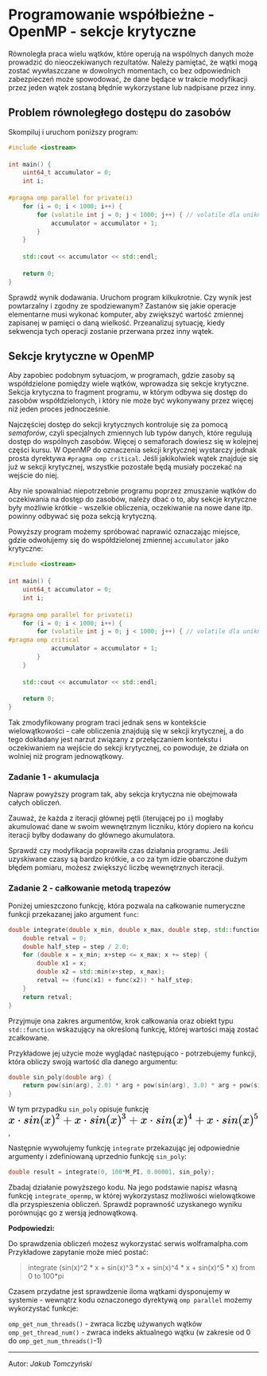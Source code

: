 # Programowanie współbieżne - OpenMP - sekcje krytyczne

Równoległa praca wielu wątków, które operują na wspólnych danych może prowadzić do nieoczekiwanych rezultatów. Należy pamiętać, że wątki mogą zostać wywłaszczane w dowolnych momentach, co bez odpowiednich zabezpieczeń może spowodować, że dane będące w trakcie modyfikacji przez jeden wątek zostaną błędnie wykorzystane lub nadpisane przez inny.

## Problem równoległego dostępu do zasobów

Skompiluj i uruchom poniższy program:

```cpp
#include <iostream>

int main() {
    uint64_t accumulator = 0;
    int i;

#pragma omp parallel for private(i)
    for (i = 0; i < 1000; i++) {
        for (volatile int j = 0; j < 1000; j++) { // volatile dla uniknięcia optymalizacji
            accumulator = accumulator + 1;
        }
    }

    std::cout << accumulator << std::endl;

    return 0;
}
```

Sprawdź wynik dodawania. Uruchom program kilkukrotnie. Czy wynik jest powtarzalny i zgodny ze spodziewanym? Zastanów się jakie operacje elementarne musi wykonać komputer, aby zwiększyć wartość zmiennej zapisanej w pamięci o daną wielkość. Przeanalizuj sytuację, kiedy sekwencja tych operacji zostanie przerwana przez inny wątek.

## Sekcje krytyczne w OpenMP

Aby zapobiec podobnym sytuacjom, w programach, gdzie zasoby są współdzielone pomiędzy wiele wątków, wprowadza się sekcje krytyczne. Sekcja krytyczna to fragment programu, w którym odbywa się dostęp do zasobów współdzielonych, i który nie może być wykonywany przez więcej niż jeden proces jednocześnie.

Najczęściej dostęp do sekcji krytycznych kontroluje się za pomocą *semaforów*, czyli specjalnych zmiennych lub typów danych, które regulują dostęp do wspólnych zasobów. Więcej o semaforach dowiesz się w kolejnej części kursu. W OpenMP do oznaczenia sekcji krytycznej wystarczy jednak prosta dyrektywa `#pragma omp critical`. Jeśli jakikolwiek wątek znajduje się już w sekcji krytycznej, wszystkie pozostałe będą musiały poczekać na wejście do niej.

Aby nie spowalniać niepotrzebnie programu poprzez zmuszanie wątków do oczekiwania na dostęp do zasobów, należy dbać o to, aby sekcje krytyczne były możliwie krótkie - wszelkie obliczenia, oczekiwanie na nowe dane itp. powinny odbywać się poza sekcją krytyczną.

Powyższy program możemy spróbować naprawić oznaczając miejsce, gdzie odwołujemy się do współdzielonej zmiennej `accumulator` jako krytyczne:

```cpp
#include <iostream>

int main() {
    uint64_t accumulator = 0;
    int i;

#pragma omp parallel for private(i)
    for (i = 0; i < 1000; i++) {
        for (volatile int j = 0; j < 1000; j++) { // volatile dla uniknięcia optymalizacji
#pragma omp critical
            accumulator = accumulator + 1;
        }
    }

    std::cout << accumulator << std::endl;

    return 0;
}
```

Tak zmodyfikowany program traci jednak sens w kontekście wielowątkowości - całe obliczenia znajdują się w sekcji krytycznej, a do tego dokładany jest narzut związany z przełączaniem kontekstu i oczekiwaniem na wejście do sekcji krytycznej, co powoduje, że działa on wolniej niż program jednowątkowy.

### Zadanie 1 - akumulacja

Napraw powyższy program tak, aby sekcja krytyczna nie obejmowała całych obliczeń.

Zauważ, że każda z iteracji głównej pętli (iterującej po `i`) mogłaby akumulować dane w swoim wewnętrznym liczniku, który dopiero na końcu iteracji byłby dodawany do głównego akumulatora.

Sprawdź czy modyfikacja poprawiła czas działania programu. Jeśli uzyskiwane czasy są bardzo krótkie, a co za tym idzie obarczone dużym błędem pomiaru, możesz zwiększyć liczbę wewnętrznych iteracji.

### Zadanie 2 - całkowanie metodą trapezów

Poniżej umieszczono funkcję, która pozwala na całkowanie numeryczne funkcji przekazanej jako argument `func`:

```cpp
double integrate(double x_min, double x_max, double step, std::function<double(double)> func) {
    double retval = 0;
    double half_step = step / 2.0;
    for (double x = x_min; x+step <= x_max; x += step) {
        double x1 = x;
        double x2 = std::min(x+step, x_max);
        retval += (func(x1) + func(x2)) * half_step;
    }
    return retval;
}
```

Przyjmuje ona zakres argumentów, krok całkowania oraz obiekt typu `std::function` wskazujący na określoną funkcję, której wartości mają zostać zcałkowane.

Przykładowe jej użycie może wyglądać następująco - potrzebujemy funkcji, która obliczy swoją wartość dla danego argumentu:

```cpp
double sin_poly(double arg) {
    return pow(sin(arg), 2.0) * arg + pow(sin(arg), 3.0) * arg + pow(sin(arg), 4.0) * arg + pow(sin(arg), 5.0) * arg;
}
```

W tym przypadku `sin_poly` opisuje funkcję ![sin_poly](../images/10/sin_poly.svg),

Następnie wywołujemy funkcję `integrate` przekazując jej odpowiednie argumenty i zdefiniowaną uprzednio funkcję `sin_poly`:

```cpp
double result = integrate(0, 100*M_PI, 0.00001, sin_poly);
```

Zbadaj działanie powyższego kodu. Na jego podstawie napisz własną funkcję `integrate_openmp`, w której wykorzystasz możliwości wielowątkowe dla przyspieszenia obliczeń. Sprawdź poprawność uzyskanego wyniku porównując go z wersją jednowątkową.

**Podpowiedzi:**

Do sprawdzenia obliczeń możesz wykorzystać serwis wolframalpha.com
Przykładowe zapytanie może mieć postać:

> integrate (sin(x)^2 * x + sin(x)^3 * x + sin(x)^4 * x + sin(x)^5 * x) from 0 to 100*pi

Czasem przydatne jest sprawdzenie iloma wątkami dysponujemy w systemie - wewnątrz kodu oznaczonego dyrektywą `omp parallel` możemy wykorzystać funkcje:

`omp_get_num_threads()` - zwraca liczbę używanych wątków
`omp_get_thread_num()` - zwraca indeks aktualnego wątku (w zakresie od 0 do `omp_get_num_threads()`-1)

***
Autor: *Jakub Tomczyński*
